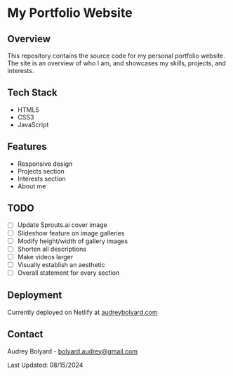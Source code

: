# My Portfolio Website

## Overview
This repository contains the source code for my personal portfolio website. The site is an overview of who I am, and showcases my skills, projects, and interests.

## Tech Stack
- HTML5
- CSS3
- JavaScript

## Features
- Responsive design
- Projects section
- Interests section
- About me

## TODO
- [ ] Update Sprouts.ai cover image
- [ ] Slideshow feature on image galleries
- [ ] Modify height/width of gallery images
- [ ] Shorten all descriptions
- [ ] Make videos larger
- [ ] Visually establish an aesthetic
- [ ] Overall statement for every section

## Deployment
Currently deployed on Netlify at [audreybolyard.com](https://audreybolyard.com)

## Contact
Audrey Bolyard - [bolyard.audrey@gmail.com](mailto:bolyard.audrey@gmail.com)

Last Updated: 08/15/2024
